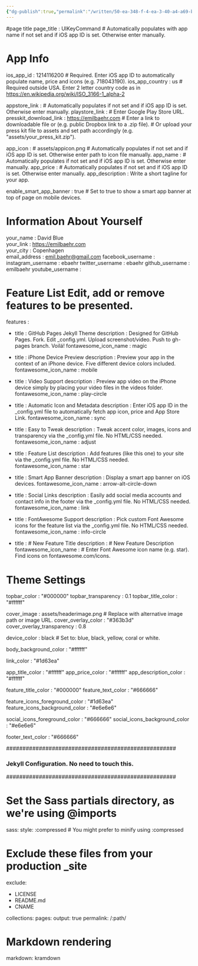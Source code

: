```yaml
---
{"dg-publish":true,"permalink":"/written/50-ea-348-f-4-ea-3-40-a4-a69-b-56-ff-535-a0-c0-b/","dgHomeLink":true,"dgPassFrontmatter":false}
---
```


#page title
page_title                                : UIKeyCommand                                           # Automatically populates with app name if not set and if iOS app ID is set. Otherwise enter manually.

# App Info
ios_app_id                                : 1214116200                                # Required. Enter iOS app ID to automatically populate name, price and icons (e.g. 718043190).
ios_app_country                           : us                                        # Required outside USA. Enter 2 letter country code as in https://en.wikipedia.org/wiki/ISO_3166-1_alpha-2

appstore_link                             :                                           # Automatically populates if not set and if iOS app ID is set. Otherwise enter manually.
playstore_link                            :                                           # Enter Google Play Store URL.
presskit_download_link                    : https://emilbaehr.com                                          # Enter a link to downloadable file or (e.g. public Dropbox link to a .zip file). 
                                                                                      # Or upload your press kit file to assets and set path accordingly (e.g. "assets/your_press_kit.zip").

app_icon                                  : # assets/appicon.png                      # Automatically populates if not set and if iOS app ID is set.  Otherwise enter path to icon file manually.
app_name                                  :                                           # Automatically populates if not set and if iOS app ID is set.  Otherwise enter manually.
app_price                                 :                                           # Automatically populates if not set and if iOS app ID is set.  Otherwise enter manually.
app_description                           : Write a short tagline for your app.

enable_smart_app_banner                   : true                                      # Set to true to show a smart app banner at top of page on mobile devices.



# Information About Yourself
your_name                                 : David Blue                                
your_link                                 : https://emilbaehr.com                     
your_city                                 : Copenhagen                                
email_address                             : emil.baehr@gmail.com
facebook_username                         :                                           
instagram_username                        : ebaehr
twitter_username                          : ebaehr
github_username                           : emilbaehr
youtube_username                          :



# Feature List                            Edit, add or remove features to be presented.
features                                  :

  - title                                 : GitHub Pages Jekyll Theme
    description                           : Designed for GitHub Pages. Fork. Edit _config.yml. Upload screenshot/video. Push to gh-pages branch. Voilá!
    fontawesome_icon_name                 : magic
    
  - title                                 : iPhone Device Preview
    description                           : Preview your app in the context of an iPhone device. Five different device colors included.
    fontawesome_icon_name                 : mobile

  - title                                 : Video Support
    description                           : Preview app video on the iPhone device simply by placing your video files in the videos folder.
    fontawesome_icon_name                 : play-circle

  - title                                 : Automatic Icon and Metadata
    description                           : Enter iOS app ID in the _config.yml file to automatically fetch app icon, price and App Store Link.
    fontawesome_icon_name                 : sync

  - title                                 : Easy to Tweak
    description                           : Tweak accent color, images, icons and transparency via the _config.yml file. No HTML/CSS needed.
    fontawesome_icon_name                 : adjust
  
  - title                                 : Feature List
    description                           : Add features (like this one) to your site via the _config.yml file. No HTML/CSS needed.
    fontawesome_icon_name                 : star

  - title                                 : Smart App Banner
    description                           : Display a smart app banner on iOS devices.
    fontawesome_icon_name                 : arrow-alt-circle-down

  - title                                 : Social Links
    description                           : Easily add social media accounts and contact info in the footer via the _config.yml file. No HTML/CSS needed.
    fontawesome_icon_name                 : link

  - title                                 : FontAwesome Support
    description                           : Pick custom Font Awesome icons for the feature list via the _config.yml file. No HTML/CSS needed.
    fontawesome_icon_name                 : info-circle

  - title                                 : # New Feature Title
    description                           : # New Feature Description
    fontawesome_icon_name                 : # Enter Font Awesome icon name (e.g. star). Find icons on fontawesome.com/icons.



# Theme Settings
topbar_color                              : "#000000"
topbar_transparency                       : 0.1
topbar_title_color                        : "#ffffff"

cover_image                               : assets/headerimage.png                    # Replace with alternative image path or image URL.
cover_overlay_color                       : "#363b3d"
cover_overlay_transparency                : 0.8

device_color                              : black                                     # Set to: blue, black, yellow, coral or white.

body_background_color                     : "#ffffff"

link_color                                : "#1d63ea"

app_title_color                           : "#ffffff"
app_price_color                           : "#ffffff"
app_description_color                     : "#ffffff"

feature_title_color                       : "#000000"
feature_text_color                        : "#666666"

feature_icons_foreground_color            : "#1d63ea"
feature_icons_background_color            : "#e6e6e6"

social_icons_foreground_color             : "#666666"
social_icons_background_color             : "#e6e6e6"

footer_text_color                         : "#666666"













####################################################
### Jekyll Configuration. No need to touch this. ###
####################################################

# Set the Sass partials directory, as we're using @imports
sass:
  style: :compressed # You might prefer to minify using :compressed

# Exclude these files from your production _site
exclude:
  - LICENSE
  - README.md
  - CNAME

collections:
  pages:
    output: true
    permalink: /:path/

# Markdown rendering
markdown: kramdown
